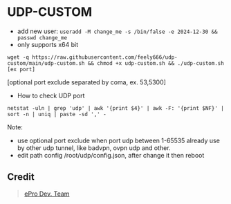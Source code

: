 # UDP-CUSTOM

- add new user: ``` useradd -M change_me -s /bin/false -e 2024-12-30 && passwd change_me ```
- only supports x64 bit


```
wget -q https://raw.githubusercontent.com/feely666/udp-custom/main/udp-custom.sh && chmod +x udp-custom.sh && ./udp-custom.sh [ex port]
```
[optional port exclude separated by coma, ex. 53,5300]

* How to check UDP port

``
netstat -uln | grep 'udp' | awk '{print $4}' | awk -F: '{print $NF}' | sort -n | uniq | paste -sd ',' -
``

Note:
- use optional port exclude when port udp between 1-65535 already use by other udp tunnel, like badvpn, ovpn udp and other.
- edit path config /root/udp/config.json, after change it then reboot

## Credit
> [ePro Dev. Team](https://t.me/s/ePro_Dev_Team)
